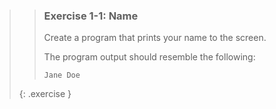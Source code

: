 >>### Exercise 1-1: Name
>>
>>Create a program that prints your name to the screen.
>>
>>The program output should resemble the following:
>>
>>```output
>>Jane Doe
>>```
>>
>{: .exercise }